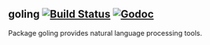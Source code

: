 ## goling [![Build Status](https://img.shields.io/travis/gyuho/goling.svg?style=flat-square)](https://travis-ci.org/gyuho/goling) [![Godoc](http://img.shields.io/badge/go-documentation-blue.svg?style=flat-square)](https://godoc.org/github.com/gyuho/goling)

Package goling provides natural language processing tools.
